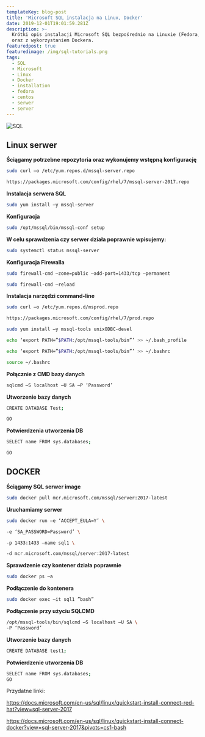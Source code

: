 ```yaml
---
templateKey: blog-post
title: 'Microsoft SQL instalacja na Linux, Docker'
date: 2019-12-01T19:01:59.281Z
description: >-
  Krótki opis instalacji Microsoft SQL bezpośrednio na Linuxie (Fedora, CentOS),
  oraz z wykorzystaniem Dockera. 
featuredpost: true
featuredimage: /img/sql-tutorials.png
tags:
  - SQL
  - Microsoft
  - Linux
  - Docker
  - installation
  - fedora
  - centos
  - serwer
  - server
---
```

![SQL](/img/sql-tutorials.png "SQL")

## **Linux serwer**

**Ściągamy potrzebne repozytoria oraz wykonujemy wstępną konfigurację**

```bash
sudo curl –o /etc/yum.repos.d/mssql-server.repo

https://packages.microsoft.com/config/rhel/7/mssql-server-2017.repo
```

**Instalacja serwera SQL**

```bash
sudo yum install –y mssql-server
```

**Konfiguracja**

```bash
sudo /opt/mssql/bin/mssql-conf setup
```

**W celu sprawdzenia czy serwer działa poprawnie wpisujemy:**

```bash
sudo systemctl status mssql-server
```

**Konfiguracja Firewalla**

```bash
sudo firewall-cmd –zone=public –add-port=1433/tcp –permanent
```

```bash
sudo firewall-cmd –reload
```

**Instalacja narzędzi command-line**

```bash
sudo curl –o /etc/yum.repos.d/msprod.repo

https://packages.microsoft.com/config/rhel/7/prod.repo

sudo yum install –y mssql-tools unixODBC-devel

echo ‘export PATH=”$PATH:/opt/mssql-tools/bin”’ >> ~/.bash_profile

echo ‘export PATH=”$PATH:/opt/mssql-tools/bin”’ >> ~/.bashrc

source ~/.bashrc
```

**Połącznie z CMD bazy danych**

```bash
sqlcmd –S localhost –U SA –P ‘Password’
```

**Utworzenie bazy danych**

```bash
CREATE DATABASE Test;

GO
```

**Potwierdzenia utworzenia DB**

```bash
SELECT name FROM sys.databases;

GO
```

## DOCKER

**Ściągamy SQL serwer image**

```bash
sudo docker pull mcr.microsoft.com/mssql/server:2017-latest
```

**Uruchamiamy serwer**

```bash
sudo docker run –e ‘ACCEPT_EULA=Y’ \

-e ‘SA_PASSWORD=Password’ \

-p 1433:1433 –name sql1 \

-d mcr.microsoft.com/mssql/server:2017-latest
```

**Sprawdzenie czy kontener działa poprawnie**

```bash
sudo docker ps –a
```

**Podłączenie do kontenera**

```bash
sudo docker exec –it sql1 ”bash”
```

**Podłączenie przy użyciu SQLCMD**

```bash
/opt/mssql-tools/bin/sqlcmd –S localhost –U SA \
-P ‘Password’
```

**Utworzenie bazy danych**

```bash
CREATE DATABASE test1;
```

**Potwierdzenie utworzenia DB**

```bash
SELECT name FROM sys.databases;
GO
```

Przydatne linki:

<https://docs.microsoft.com/en-us/sql/linux/quickstart-install-connect-red-hat?view=sql-server-2017>

<https://docs.microsoft.com/en-us/sql/linux/quickstart-install-connect-docker?view=sql-server-2017&pivots=cs1-bash>

